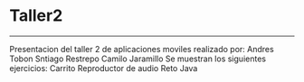 # Taller2
-----
Presentacion del taller 2 de aplicaciones moviles realizado por:
  Andres Tobon
  Sntiago Restrepo
  Camilo Jaramillo
Se muestran los siguientes ejercicios:
  Carrito
  Reproductor de audio
  Reto Java
  
